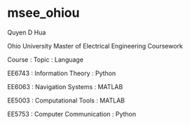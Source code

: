 # msee_ohiou
Quyen D Hua

Ohio University
Master of Electrical Engineering
Coursework

Course : Topic : Language

EE6743 : Information Theory : Python

EE6063 : Navigation Systems : MATLAB

EE5003 : Computational Tools : MATLAB

EE5753 : Computer Communication : Python

